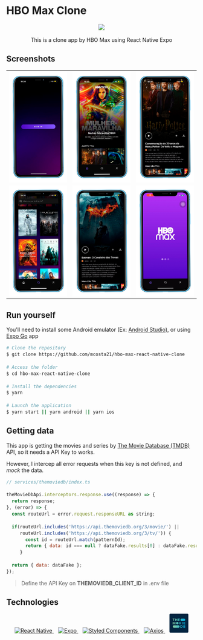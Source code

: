 # HBO Max Clone

<p align="center">
  <img src="https://github.com/mcosta21/hbo-max-react-native-clone/blob/main/assets/hbomax-gif.gif"/> 
<p/>

<p align="center">This is a clone app by HBO Max using React Native Expo</p>

## Screenshots

<table align="center">
  <tr>
    <td valign="top">
      <img width="280" src="https://github.com/mcosta21/hbo-max-react-native-clone/blob/main/assets/screenshot-0.png" />
    </td>
    <td valign="top">
      <img width="280" src="https://github.com/mcosta21/hbo-max-react-native-clone/blob/main/assets/screenshot-1.png" />
    </td>
    <td valign="top">
      <img width="280" src="https://github.com/mcosta21/hbo-max-react-native-clone/blob/main/assets/screenshot-2.png" />
    </td>
  </tr>
  <tr>
    <td valign="top">
      <img width="280" src="https://github.com/mcosta21/hbo-max-react-native-clone/blob/main/assets/screenshot-3.png" />
    </td>
    <td valign="top">
      <img width="280" src="https://github.com/mcosta21/hbo-max-react-native-clone/blob/main/assets/screenshot-4.png" />
    </td>
    <td valign="top">
      <img width="280" src="https://github.com/mcosta21/hbo-max-react-native-clone/blob/main/assets/screenshot-5.png" />
    </td>
  </tr>
</table>

## Run yourself

You'll need to install some Android emulator (Ex: [Android Studio](https://developer.android.com/studio)), or using [Expo Go](https://expo.dev/client) app

```bash
# Clone the repository
$ git clone https://github.com/mcosta21/hbo-max-react-native-clone

# Access the folder
$ cd hbo-max-react-native-clone

# Install the dependencies
$ yarn

# Launch the application
$ yarn start || yarn android || yarn ios
```

## Getting data

This app is getting the movies and series by [The Movie Database (TMDB)](https://www.themoviedb.org/) API, so it needs a API Key to works. 

However, I intercep all error requests when this key is not defined, and *mock* the data.

```javascript
// services/themoviedb/index.ts

theMovieDbApi.interceptors.response.use((response) => {
  return response;
}, (error) => {
  const routeUrl = error.request.responseURL as string;

  if(routeUrl.includes('https://api.themoviedb.org/3/movie/') ||
     routeUrl.includes('https://api.themoviedb.org/3/tv/')) {
       const id = routeUrl.match(patternId);
       return { data: id === null ? dataFake.results[0] : dataFake.results.find(x => x.id === Number(String(id[0]).replace('?', ''))) }
     }

  return { data: dataFake };
});
```

> Define the API Key on **THEMOVIEDB_CLIENT_ID** in .env file


## Technologies

<p align="center">
 <a href="https://reactnative.dev/" target="_blank">
   <img src="https://upload.wikimedia.org/wikipedia/commons/thumb/a/a7/React-icon.svg/200px-React-icon.svg.png" alt="React Native" height="50" />
 </a>
  &nbsp&nbsp  
 <a href="https://expo.dev/" target="_blank">
   <img src="https://image.winudf.com/v2/image1/aG9zdC5leHAuZXhwb25lbnRfaWNvbl8xNjAxNzEwNzk5XzAxMA/icon.png?w=&fakeurl=1" alt="Expo" height="50" />
 </a>
  &nbsp&nbsp
  <a href="https://styled-components.com/" target="_blank">
    <img src="https://ih1.redbubble.net/image.446304524.2298/st,small,507x507-pad,600x600,f8f8f8.u2.jpg" alt="Styled Components" height="50">
  </a>
  &nbsp&nbsp
  <a href="https://axios-http.com/docs/intro" target="_blank">
    <img src="https://miro.medium.com/max/1400/1*cNzp6bhkU1Zf53QyVIgDog.png" alt="Axios" height="50">
  </a>
  &nbsp&nbsp
  <a href="https://www.themoviedb.org/" target="_blank">
    <img src="https://github.com/mcosta21/netflix-clone-reactjs/blob/master/docs/icon-tmdb.png?raw=true" alt="TMDB" height="50">
  </a>
</p>
